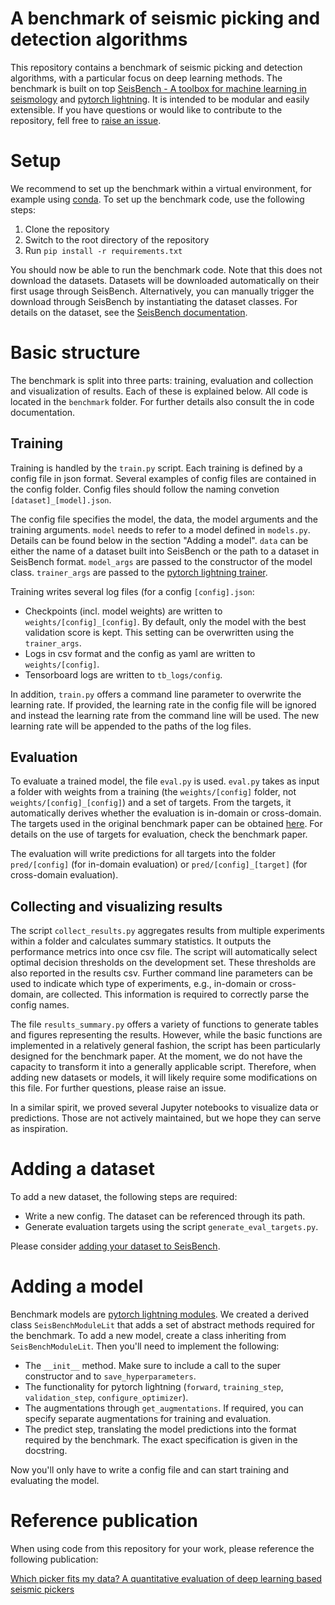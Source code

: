 # A benchmark of seismic picking and detection algorithms

This repository contains a benchmark of seismic picking and detection algorithms, with a particular focus on deep learning methods.
The benchmark is built on top [SeisBench - A toolbox for machine learning in seismology](https://github.com/seisbench/seisbench) and [pytorch lightning](https://www.pytorchlightning.ai/).
It is intended to be modular and easily extensible.
If you have questions or would like to contribute to the repository, fell free to [raise an issue](https://github.com/seisbench/pick-benchmark/issues). 

# Setup

We recommend to set up the benchmark within a virtual environment, for example using [conda](https://docs.conda.io/en/latest/).
To set up the benchmark code, use the following steps:
1. Clone the repository
1. Switch to the root directory of the repository
1. Run `pip install -r requirements.txt`

You should now be able to run the benchmark code.
Note that this does not download the datasets.
Datasets will be downloaded automatically on their first usage through SeisBench.
Alternatively, you can manually trigger the download through SeisBench by instantiating the dataset classes.
For details on the dataset, see the [SeisBench documentation](https://seisbench.readthedocs.io/en/latest/pages/benchmark_datasets.html).

# Basic structure

The benchmark is split into three parts: training, evaluation and collection and visualization of results.
Each of these is explained below.
All code is located in the `benchmark` folder.
For further details also consult the in code documentation.

## Training

Training is handled by the `train.py` script.
Each training is defined by a config file in json format.
Several examples of config files are contained in the config folder.
Config files should follow the naming convetion `[dataset]_[model].json`. 

The config file specifies the model, the data, the model arguments and the training arguments.
`model` needs to refer to a model defined in `models.py`.
Details can be found below in the section "Adding a model".
`data` can be either the name of a dataset built into SeisBench or the path to a dataset in SeisBench format.
`model_args` are passed to the constructor of the model class.
`trainer_args` are passed to the [pytorch lightning trainer](https://pytorch-lightning.readthedocs.io/en/latest/common/trainer.html).

Training writes several log files (for a config `[config].json`:
- Checkpoints (incl. model weights) are written to `weights/[config]_[config]`. By default, only the model with the best validation score is kept. This setting can be overwritten using the `trainer_args`.
- Logs in csv format and the config as yaml are written to `weights/[config]`.
- Tensorboard logs are written to `tb_logs/config`.

In addition, `train.py` offers a command line parameter to overwrite the learning rate.
If provided, the learning rate in the config file will be ignored and instead the learning rate from the command line will be used.
The new learning rate will be appended to the paths of the log files.

## Evaluation

To evaluate a trained model, the file `eval.py` is used.
`eval.py` takes as input a folder with weights from a training (the `weights/[config]` folder, not `weights/[config]_[config]`) and a set of targets.
From the targets, it automatically derives whether the evaluation is in-domain or cross-domain.
The targets used in the original benchmark paper can be obtained [here](https://dcache-demo.desy.de:2443/Helmholtz/HelmholtzAI/SeisBench/auxiliary/pick-benchmark/targets/).
For details on the use of targets for evaluation, check the benchmark paper.

The evaluation will write predictions for all targets into the folder `pred/[config]` (for in-domain evaluation) or `pred/[config]_[target]` (for cross-domain evaluation).

## Collecting and visualizing results

The script `collect_results.py` aggregates results from multiple experiments within a folder and calculates summary statistics.
It outputs the performance metrics into once csv file.
The script will automatically select optimal decision thresholds on the development set.
These thresholds are also reported in the results csv.
Further command line parameters can be used to indicate which type of experiments, e.g., in-domain or cross-domain, are collected.
This information is required to correctly parse the config names.

The file `results_summary.py` offers a variety of functions to generate tables and figures representing the results.
However, while the basic functions are implemented in a relatively general fashion, the script has been particularly designed for the benchmark paper.
At the moment, we do not have the capacity to transform it into a generally applicable script.
Therefore, when adding new datasets or models, it will likely require some modifications on this file.
For further questions, please raise an issue.

In a similar spirit, we proved several Jupyter notebooks to visualize data or predictions.
Those are not actively maintained, but we hope they can serve as inspiration.

# Adding a dataset

To add a new dataset, the following steps are required:
- Write a new config. The dataset can be referenced through its path.
- Generate evaluation targets using the script `generate_eval_targets.py`.

Please consider [adding your dataset to SeisBench](https://github.com/seisbench/seisbench/blob/main/CONTRIBUTING.md).

# Adding a model

Benchmark models are [pytorch lightning modules](https://pytorch-lightning.readthedocs.io/en/latest/common/lightning_module.html).
We created a derived class `SeisBenchModuleLit` that adds a set of abstract methods required for the benchmark.
To add a new model, create a class inheriting from `SeisBenchModuleLit`.
Then you'll need to implement the following:

- The `__init__` method. Make sure to include a call to the super constructor and to `save_hyperparameters`.
- The functionality for pytorch lightning (`forward`, `training_step`, `validation_step`, `configure_optimizer`).
- The augmentations through `get_augmentations`. If required, you can specify separate augmentations for training and evaluation.
- The predict step, translating the model predictions into the format required by the benchmark. The exact specification is given in the docstring.

Now you'll only have to write a config file and can start training and evaluating the model.

# Reference publication

When using code from this repository for your work, please reference the following publication:

[Which picker fits my data? A quantitative evaluation of deep learning based seismic pickers](https://doi.org/10.1029/2021JB023499)